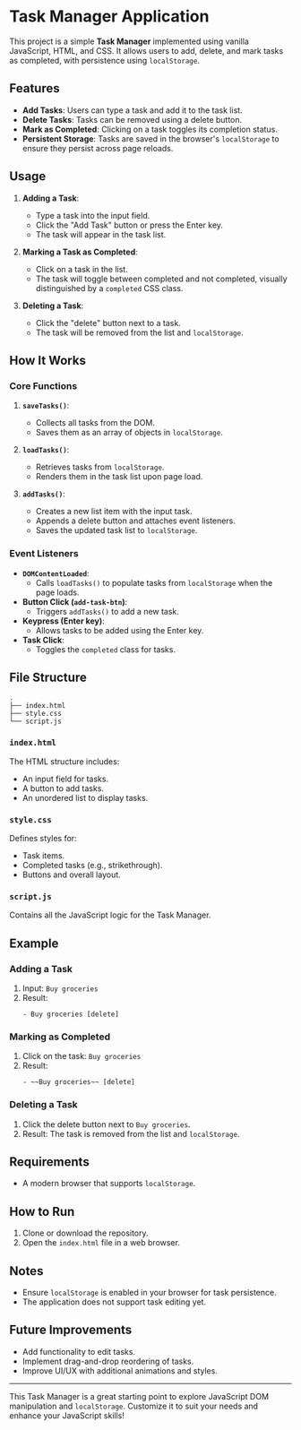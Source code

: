 # Task Manager Application

This project is a simple **Task Manager** implemented using vanilla JavaScript, HTML, and CSS. It allows users to add, delete, and mark tasks as completed, with persistence using `localStorage`.

## Features

- **Add Tasks**: Users can type a task and add it to the task list.
- **Delete Tasks**: Tasks can be removed using a delete button.
- **Mark as Completed**: Clicking on a task toggles its completion status.
- **Persistent Storage**: Tasks are saved in the browser's `localStorage` to ensure they persist across page reloads.

## Usage

1. **Adding a Task**:

   - Type a task into the input field.
   - Click the "Add Task" button or press the Enter key.
   - The task will appear in the task list.

2. **Marking a Task as Completed**:

   - Click on a task in the list.
   - The task will toggle between completed and not completed, visually distinguished by a `completed` CSS class.

3. **Deleting a Task**:
   - Click the "delete" button next to a task.
   - The task will be removed from the list and `localStorage`.

## How It Works

### Core Functions

1. **`saveTasks()`**:

   - Collects all tasks from the DOM.
   - Saves them as an array of objects in `localStorage`.

2. **`loadTasks()`**:

   - Retrieves tasks from `localStorage`.
   - Renders them in the task list upon page load.

3. **`addTasks()`**:
   - Creates a new list item with the input task.
   - Appends a delete button and attaches event listeners.
   - Saves the updated task list to `localStorage`.

### Event Listeners

- **`DOMContentLoaded`**:
  - Calls `loadTasks()` to populate tasks from `localStorage` when the page loads.
- **Button Click (`add-task-btn`)**:
  - Triggers `addTasks()` to add a new task.
- **Keypress (Enter key)**:
  - Allows tasks to be added using the Enter key.
- **Task Click**:
  - Toggles the `completed` class for tasks.

## File Structure

```
.
├── index.html
├── style.css
└── script.js
```

### `index.html`

The HTML structure includes:

- An input field for tasks.
- A button to add tasks.
- An unordered list to display tasks.

### `style.css`

Defines styles for:

- Task items.
- Completed tasks (e.g., strikethrough).
- Buttons and overall layout.

### `script.js`

Contains all the JavaScript logic for the Task Manager.

## Example

### Adding a Task

1. Input: `Buy groceries`
2. Result:
   ```
   - Buy groceries [delete]
   ```

### Marking as Completed

1. Click on the task: `Buy groceries`
2. Result:
   ```
   - ~~Buy groceries~~ [delete]
   ```

### Deleting a Task

1. Click the delete button next to `Buy groceries`.
2. Result: The task is removed from the list and `localStorage`.

## Requirements

- A modern browser that supports `localStorage`.

## How to Run

1. Clone or download the repository.
2. Open the `index.html` file in a web browser.

## Notes

- Ensure `localStorage` is enabled in your browser for task persistence.
- The application does not support task editing yet.

## Future Improvements

- Add functionality to edit tasks.
- Implement drag-and-drop reordering of tasks.
- Improve UI/UX with additional animations and styles.

---

This Task Manager is a great starting point to explore JavaScript DOM manipulation and `localStorage`. Customize it to suit your needs and enhance your JavaScript skills!
